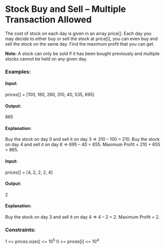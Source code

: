 # Stock Buy and Sell – Multiple Transaction Allowed
The cost of stock on each day is given in an array price[]. Each day you may decide to either buy or sell the stock at price[i], you can even buy and sell the stock on the same day. Find the maximum profit that you can get.

**Note:** A stock can only be sold if it has been bought previously and multiple stocks cannot be held on any given day.

### Examples:
#### Input:
prices[] = [100, 180, 260, 310, 40, 535, 695]
#### Output:
865
#### Explanation:
Buy the stock on day 0 and sell it on day 3 => 310 – 100 = 210. Buy the stock on day 4 and sell it on day 6 => 695 – 40 = 655. Maximum Profit = 210 + 655 = 865.

#### Input:
prices[] = [4, 2, 2, 2, 4]
#### Output:
2
#### Explanation:
Buy the stock on day 3 and sell it on day 4 => 4 – 2 = 2. Maximum Profit = 2.

### Constraints:
1 <= prices.size() <= $`10^5`$
0 <= prices[i] <= $`10^4`$


